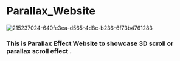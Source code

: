 # Parallax_Website
![215237024-640fe3ea-d565-4d8c-b236-6f73b4761283](https://github.com/ArshikaMishra/Parallax_Website/assets/95561986/6fca5285-dd11-494e-b0c3-dd4a60185ea3)


<h3>This is Parallax Effect Website to showcase 3D scroll or parallax scroll effect .</h3>
